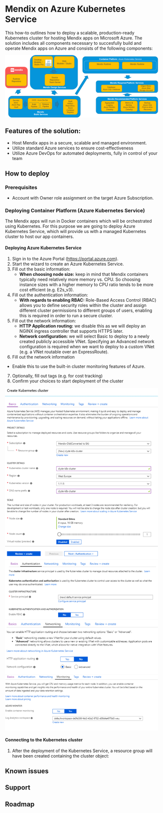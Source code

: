 

# Mendix on Azure Kubernetes Service

This how-to outlines how to deploy a scalable, production-ready Kubernetes cluster for hosting Mendix apps on Microsoft Azure. The solution includes all components necessary to succesfully build and operate Mendix apps on Azure and consists of the following components:

![Mendix on Azure](mendixazure.png)

## Features of the solution:

- Host Mendix apps in a secure, scalable and managed environment.
- Utilize standard Azure services to ensure cost-effectiveness
- Utilize Azure  DevOps for automated deployments, fully in control of your team

## How to deploy

### Prerequisites

- Account with Owner role assignment on the target Azure Subscription.


### Deploying Container Platform (Azure Kubernetes Service)

The Mendix apps will run in Docker containers which will be orchestrated using Kubernetes. For this purpose we are going to deploy Azure Kubernetes Service, which will provide us with a managed Kubernetes cluster to host our app containers.

#### Deploying Azure Kubernetes Service

1. Sign in to the Azure Portal (https://portal.azure.com).
2. Start the wizard to create an Azure Kubernetes Service.
3. Fill out the basic information:
   * **When choosing node size:** keep in mind that Mendix containers typically need relatively more memory vs. CPU. So choosing instance sizes with a higher memory to CPU ratio tends to be more cost efficient (e.g. E2s_v3).
4. Fill out the authentication information:
   * **With regards to enabling RBAC:** Role-Based Access Control (RBAC) allows you to define security roles within the cluster and assign different cluster permissions to different groups of users, enabling this is required in order to run a secure cluster.
5. Fill out the network information:
   * **HTTP Application routing:** we disable this as we will deploy an NGINX ingress controller that supports HTTPS later.
   * **Network configuration:** we will select Basic to deploy to a newly created publicly accessible VNet. Specifying an Advanced network configuration is required when we want to deploy to a custom VNet (e.g. a VNet routable over an ExpressRoute).
 6. Fill out the network information
   * Enable this to use the built-in cluster monitoring features of Azure.
 7. Optionally, fill out tags (e.g. for cost tracking)
 8. Confirm your choices to start deployment of the cluster

![Create Kubernetes cluster](images/createkubernetes.png)
![Authentication options](images/authenticationk8s.png)
![Networking options](images/networkingkubernetes.png)
![Monitoring options](images/monitoringk8s.png)

#### Connecting to the Kubernetes cluster

1. After the deployment of the Kubernetes Service,  a resource group will have been created containing the cluster object:

 
## Known issues


## Support 


## Roadmap
